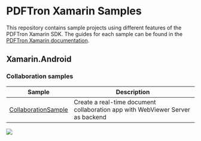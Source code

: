# PDFTron Xamarin Samples
This repository contains sample projects using different features of the PDFTron Xamarin SDK. The guides for each sample can be found in the [PDFTron Xamarin documentation](https://www.pdftron.com/documentation/xamarin).

## Xamarin.Android

### Collaboration samples
| Sample | Description |
|--|--|
|[CollaborationSample](./CollaborationSample)| Create a real-time document collaboration app with WebViewer Server as backend

![](https://onepixel.pdftron.com/pdftron-xamarin-samples)
